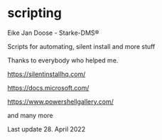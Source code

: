 # scripting
Eike Jan Doose - Starke-DMS®

Scripts for automating, silent install and more stuff

Thanks to everybody who helped me.

https://silentinstallhq.com/

https://docs.microsoft.com/

https://www.powershellgallery.com/

and many more

Last update 28. April 2022
